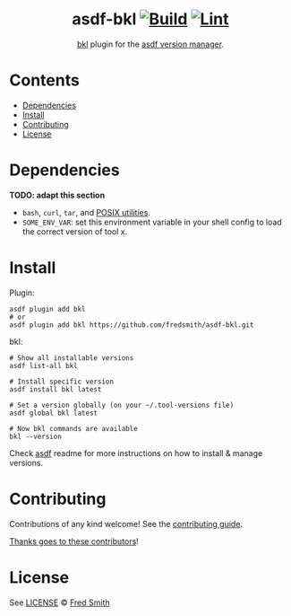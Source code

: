 <div align="center">

# asdf-bkl [![Build](https://github.com/fredsmith/asdf-bkl/actions/workflows/build.yml/badge.svg)](https://github.com/fredsmith/asdf-bkl/actions/workflows/build.yml) [![Lint](https://github.com/fredsmith/asdf-bkl/actions/workflows/lint.yml/badge.svg)](https://github.com/fredsmith/asdf-bkl/actions/workflows/lint.yml)

[bkl](https://bkl.gopatchy.io/) plugin for the [asdf version manager](https://asdf-vm.com).

</div>

# Contents

- [Dependencies](#dependencies)
- [Install](#install)
- [Contributing](#contributing)
- [License](#license)

# Dependencies

**TODO: adapt this section**

- `bash`, `curl`, `tar`, and [POSIX utilities](https://pubs.opengroup.org/onlinepubs/9699919799/idx/utilities.html).
- `SOME_ENV_VAR`: set this environment variable in your shell config to load the correct version of tool x.

# Install

Plugin:

```shell
asdf plugin add bkl
# or
asdf plugin add bkl https://github.com/fredsmith/asdf-bkl.git
```

bkl:

```shell
# Show all installable versions
asdf list-all bkl

# Install specific version
asdf install bkl latest

# Set a version globally (on your ~/.tool-versions file)
asdf global bkl latest

# Now bkl commands are available
bkl --version
```

Check [asdf](https://github.com/asdf-vm/asdf) readme for more instructions on how to
install & manage versions.

# Contributing

Contributions of any kind welcome! See the [contributing guide](contributing.md).

[Thanks goes to these contributors](https://github.com/fredsmith/asdf-bkl/graphs/contributors)!

# License

See [LICENSE](LICENSE) © [Fred Smith](https://github.com/fredsmith/)
